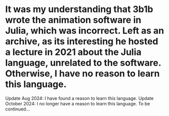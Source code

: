 # It was my understanding that 3b1b wrote the animation software in Julia, which was incorrect. Left as an archive, as its interesting he hosted a lecture in 2021 about the Julia language, unrelated to the software. Otherwise, I have no reason to learn this language.

Update Aug 2024: I have found a reason to learn this language.
Update October 2024: I no longer have a reason to learn this language. To be continued...

